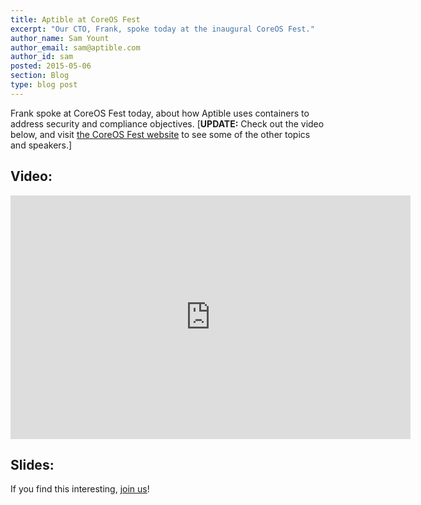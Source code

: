 ```yaml
---
title: Aptible at CoreOS Fest
excerpt: "Our CTO, Frank, spoke today at the inaugural CoreOS Fest."
author_name: Sam Yount
author_email: sam@aptible.com
author_id: sam
posted: 2015-05-06
section: Blog
type: blog post
---
```



Frank spoke at CoreOS Fest today, about how Aptible uses containers to address security and compliance objectives. [**UPDATE:** Check out the video below, and visit [the CoreOS Fest website](https://coreos.com/fest/) to see some of the other topics and speakers.]

## Video:

<iframe width="640" height="390" src="https://www.youtube.com/embed/y5ERnWnGa3s?list=PLlh6TqkU8kg8Ld0Zu1aRWATiqBkxseZ9g" frameborder="0" allowfullscreen></iframe>

## Slides:

<script async class="speakerdeck-embed" data-id="7fa1f7d4a794480093dd476ac805bfdd" data-ratio="1.77777777777778" src="//speakerdeck.com/assets/embed.js"></script>

If you find this interesting, [join us](https://www.aptible.com/company/careers/)!
